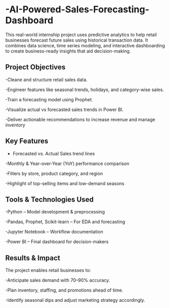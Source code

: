 # -AI-Powered-Sales-Forecasting-Dashboard

This real-world internship project uses predictive analytics to help retail businesses forecast future sales using historical transaction data. It combines data science, time series modeling, and interactive dashboarding to create business-ready insights that aid decision-making.

##  Project Objectives
-Cleane and structure retail sales data.

-Engineer features like seasonal trends, holidays, and category-wise sales.

-Train a forecasting model using Prophet.

-Visualize actual vs forecasted sales trends in Power BI.

-Deliver actionable recommendations to increase revenue and manage inventory

##  Key Features
- Forecasted vs. Actual Sales trend lines

-Monthly & Year-over-Year (YoY) performance comparison

-Filters by store, product category, and region

-Highlight of top-selling items and low-demand seasons

##  Tools & Technologies Used
-Python – Model development & preprocessing

-Pandas, Prophet, Scikit-learn – For EDA and forecasting

-Jupyter Notebook – Workflow documentation

-Power BI – Final dashboard for decision-makers

##  Results & Impact

The project enables retail businesses to:

-Anticipate sales demand with 70–90% accuracy.

-Plan inventory, staffing, and promotions ahead of time.

-Identify seasonal dips and adjust marketing strategy accordingly.

